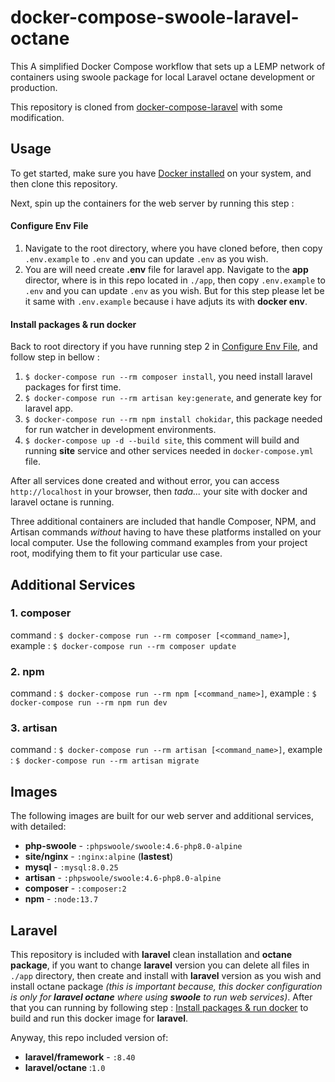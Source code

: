 # docker-compose-swoole-laravel-octane
This A simplified Docker Compose workflow that sets up a LEMP network of containers using swoole package for local Laravel octane development or production.

This repository is cloned from [docker-compose-laravel](https://github.com/aschmelyun/docker-compose-laravel) with some modification.

## Usage

To get started, make sure you have [Docker installed](https://docs.docker.com/get-docker/) on your system, and then clone this repository.

Next, spin up the containers for the web server by running this step :
#### Configure Env File
1. Navigate to the root directory, where you have cloned before, then copy `.env.example` to `.env` and you can update `.env` as you wish.
2. You are will need create **.env** file for laravel app. Navigate to the **app** director, where is in this repo located in `./app`, then copy `.env.example` to `.env` and you can update `.env` as you wish. But for this step please let be it same with `.env.example` because i have adjuts its with **docker env**.

#### Install packages & run docker
Back to root directory if you have running step 2 in [Configure Env File](#configure-env-file), and follow step in bellow :
1. `$ docker-compose run --rm composer install`, you need install laravel packages for first time.
2. `$ docker-compose run --rm artisan key:generate`, and generate key for laravel app.
3. `$ docker-compose run --rm npm install chokidar`, this package needed for run watcher in development environments.
4. `$ docker-compose up -d --build site`, this comment will build and running **site** service and other services needed in `docker-compose.yml` file.

After all services done created and without error, you can access `http://localhost` in your browser, then *tada...* your site with docker and laravel octane is running.

Three additional containers are included that handle Composer, NPM, and Artisan commands *without* having to have these platforms installed on your local computer. Use the following command examples from your project root, modifying them to fit your particular use case.

## Additional Services
### 1. composer
command : `$ docker-compose run --rm composer [<command_name>]`, example : `$ docker-compose run --rm composer update`

### 2. npm
command : `$ docker-compose run --rm npm [<command_name>]`, example : `$ docker-compose run --rm npm run dev`

### 3. artisan
command : `$ docker-compose run --rm artisan [<command_name>]`, example : `$ docker-compose run --rm artisan migrate`

## Images
The following images are built for our web server and additional services, with detailed:
- **php-swoole** - `:phpswoole/swoole:4.6-php8.0-alpine`
- **site/nginx** - `:nginx:alpine` (**lastest**)
- **mysql** - `:mysql:8.0.25`
- **artisan** - `:phpswoole/swoole:4.6-php8.0-alpine`
- **composer** - `:composer:2`
- **npm** - `:node:13.7`

## Laravel
This repository is included with **laravel** clean installation and **octane package**, if you want to change **laravel** version you can delete all files in `./app` directory, then create and install with **laravel** version as you wish and install octane package *(this is important because, this docker configuration is only for **laravel octane** where using **swoole** to run web services)*. After that you can running by following step : [Install packages & run docker](#install-packages--run-docker) to build and run this docker image for **laravel**.

Anyway, this repo included version of:
- **laravel/framework** - `:8.40`
- **laravel/octane** :`1.0`
